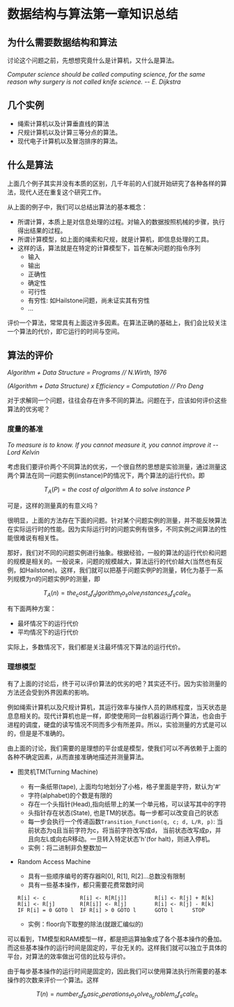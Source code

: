 数据结构与算法第一章知识总结
=========================

## 为什么需要数据结构和算法

讨论这个问题之前，先想想究竟什么是计算机，又什么是算法。

_Computer science should be called computing science, for the same reason why surgery is not called knife science.
-- E. Dijkstra_

## 几个实例

+ 绳索计算机以及计算垂直线的算法
+ 尺规计算机以及计算三等分点的算法。
+ 现代电子计算机以及冒泡排序的算法。

## 什么是算法

上面几个例子其实并没有本质的区别，几千年前的人们就开始研究了各种各样的算法，现代人还在重复这个研究工作。

从上面的例子中，我们可以总结出算法的基本概念：

+ 所谓计算，本质上是对信息处理的过程。对输入的数据按照机械的步骤，执行得出结果的过程。
+ 所谓计算模型，如上面的绳索和尺规，就是计算机，即信息处理的工具。
+ 这样的话，算法就是在特定的计算模型下，旨在解决问题的指令序列
	- 输入
	- 输出
	- 正确性
	- 确定性
	- 可行性
	- 有穷性: 如Hailstone问题，尚未证实其有穷性
	- ...

评价一个算法，常常具有上面这许多因素。在算法正确的基础上，我们会比较关注一个算法的代价，即它运行的时间与空间。

## 算法的评价

_Algorithm + Data Structure = Programs // N.Wirth, 1976_

_(Algorithm + Data Structure) x Efficiency = Computation // Pro Deng_

对于求解同一个问题，往往会存在许多不同的算法。问题在于，应该如何评价这些算法的优劣呢？

### 度量的基准

_To measure is to know. If you cannot measure it, you cannot improve it
-- Lord Kelvin_

考虑我们要评价两个不同算法的优劣，一个很自然的思想是实验测量，通过测量这两个算法在同一问题实例(instance)P的情况下，两个算法的运行代价。即

$$T_A(P) = the\ cost\ of\ algorithm\ A\ to\ solve\ instance\ P$$

可是，这样的测量真的有意义吗？

很明显，上面的方法存在下面的问题。针对某个问题实例的测量，并不能反映算法在实际运行时的性能。因为实际运行时的问题实例有很多，不同实例之间算法的性能很难说有相关性。

那好，我们对不同的问题实例进行抽象。根据经验，一般的算法的运行代价和问题的规模是相关的。一般说来，问题的规模越大，算法运行的代价越大(当然也有反例，如Hailstone)。这样，我们就可以把基于问题实例P的测量，转化为基于一系列规模为n的问题实例P的测量，即

$$ T_A(n) = the_cost_of_algorithm_to_solve_instances_of_scale_n $$

有下面两种方案：

+ 最坏情况下的运行代价
+ 平均情况下的运行代价

实际上，多数情况下，我们都是关注最坏情况下算法的运行代价。

### 理想模型

有了上面的讨论后，终于可以评价算法的优劣的吧？其实还不行。因为实验测量的方法还会受到外界因素的影响。

例如绳索计算机以及尺规计算机，其运行效率与操作人员的熟练程度，当天状态是息息相关的。现代计算机也是一样，即使使用同一台机器运行两个算法，也会由于进程的调度，硬盘的读写情况不同而多少有所差异。所以，实验测量的方式是可以的，但是是不准确的。

由上面的讨论，我们需要的是理想的平台或是模型，使我们可以不再依赖于上面的各种不确定因素，从而直接准确地描述并测量算法。

+ 图灵机TM(Turning Machine)
	- 有一条纸带(tape), 上面均匀地划分了小格，格子里面是字符，默认为'#'
	- 字符(alphabet)的个数是有限的
	- 存在一个头指针(Head),指向纸带上的某一个单元格，可以读写其中的字符
	- 头指针存在状态(State), 也是TM的状态。每一步都可以改变自己的状态
	- 每一步会执行一个传递函数`Transition_Function(q, c; d, L/R, p)`: 当前状态为q且当前字符为c，将当前字符改写成d， 当前状态改写成p，并且向左L或向右R移动。一旦转入特定状态'h'(for halt)，则进入停机。
	- 实例：将二进制非负整数加一

+ Random Access Machine
	- 具有一些顺序编号的寄存器R[0], R[1], R[2]...总数没有限制
	- 具有一些基本操作，都只需要花费常数时间

	```
	R[i] <- c     		R[i] <- R[R[j]]			R[i] <- R[j] + R[k]
	R[i] <- R[j]		R[R[i]] <- R[j]			R[i] <- R[j] - R[k]
	IF R[i] = 0 GOTO l 	IF R[i] > 0 GOTO l 		GOTO l 		STOP
	```

	- 实例：floor向下取整的除法(就跟汇编似的)

可以看到，TM模型和RAM模型一样，都是把运算抽象成了各个基本操作的叠加。而这些基本操作的运行时间是固定的，平台无关的。这样我们就可以独立于具体的平台，对算法的效率做出可信的比较与评价。

由于每步基本操作的运行时间是固定的，因此我们可以使用算法执行所需要的基本操作的次数来评价一个算法。这样

$$T(n) = number_of_basic_operations_to_solve_a_problem_of_scale_n$$

